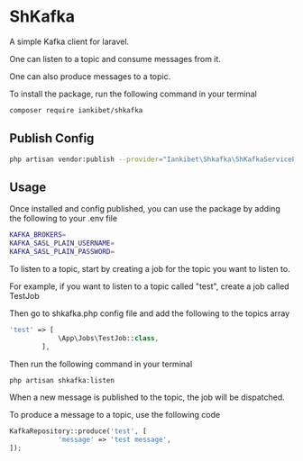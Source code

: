 # ShKafka

A simple Kafka client for laravel.

One can listen to a topic and consume messages from it.

One can also produce messages to a topic.

To install the package, run the following command in your terminal

```bash
composer require iankibet/shkafka
```

## Publish Config

```bash
php artisan vendor:publish --provider="Iankibet\Shkafka\ShKafkaServiceProvider"
```

## Usage

Once installed and config published, you can use the package by adding the following to your .env file

```bash
KAFKA_BROKERS=
KAFKA_SASL_PLAIN_USERNAME=
KAFKA_SASL_PLAIN_PASSWORD=
```

To listen to a topic, start by creating a job for the topic you want to listen to.

For example, if you want to listen to a topic called "test", create a job called TestJob

Then go to shkafka.php config file and add the following to the topics array

```php
'test' => [
            \App\Jobs\TestJob::class,
        ],
```

Then run the following command in your terminal

```bash
php artisan shkafka:listen
```

When a new message is published to the topic, the job will be dispatched.

To produce a message to a topic, use the following code

```php
KafkaRepository::produce('test', [
            'message' => 'test message',
]);
```

